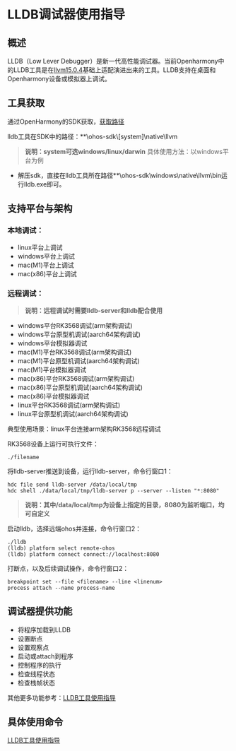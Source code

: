 # LLDB调试器使用指导
## 概述
LLDB（Low Lever Debugger）是新一代高性能调试器。当前Openharmony中的LLDB工具是在[llvm15.0.4](https://github.com/llvm/llvm-project/releases/tag/llvmorg-15.0.4)基础上适配演进出来的工具。LLDB支持在桌面和Openharmony设备或模拟器上调试。
## 工具获取
通过OpenHarmony的SDK获取，[获取路径](http://ci.openharmony.cn/dailys/dailybuilds)
>
lldb工具在SDK中的路径：**\ohos-sdk\\\[system]\native\llvm
> **说明：system可选windows/linux/darwin**
具体使用方法：以windows平台为例

- 解压sdk，直接在lldb工具所在路径\**\ohos-sdk\windows\native\llvm\bin运行lldb.exe即可。
## 支持平台与架构
>
### 本地调试：

- linux平台上调试
- windows平台上调试
- mac(M1)平台上调试
- mac(x86)平台上调试

>
### 远程调试：

> **说明：远程调试时需要lldb-server和lldb配合使用**
- windows平台RK3568调试(arm架构调试)
- windows平台原型机调试(aarch64架构调试)
- windows平台模拟器调试
- mac(M1)平台RK3568调试(arm架构调试)
- mac(M1)平台原型机调试(aarch64架构调试)
- mac(M1)平台模拟器调试
- mac(x86)平台RK3568调试(arm架构调试)
- mac(x86)平台原型机调试(aarch64架构调试)
- mac(x86)平台模拟器调试
- linux平台RK3568调试(arm架构调试)
- linux平台原型机调试(aarch64架构调试)
> 
典型使用场景：linux平台连接arm架构RK3568远程调试
>
RK3568设备上运行可执行文件：
>

```
./filename
```

>
将lldb-server推送到设备，运行lldb-server，命令行窗口1：
>
```
hdc file send lldb-server /data/local/tmp
hdc shell ./data/local/tmp/lldb-server p --server --listen "*:8080"
```
> **说明：其中/data/local/tmp为设备上指定的目录，8080为监听端口，均可自定义**
>
启动lldb，选择远端ohos并连接，命令行窗口2：

```
./lldb
(lldb) platform select remote-ohos
(lldb) platform connect connect://localhost:8080
```
打断点，以及后续调试操作，命令行窗口2：

```
breakpoint set --file <filename> --line <linenum>
process attach --name process-name
```


>
## 调试器提供功能
- 将程序加载到LLDB
- 设置断点
- 设置观察点
- 启动或attach到程序
- 控制程序的执行
- 检查线程状态
- 检查栈帧状态

其他更多功能参考：[LLDB工具使用指导](https://gitee.com/xwx1135370/third_party_llvm-project/blob/readme/lldb/README_zh.md)

## 具体使用命令
[LLDB工具使用指导](https://gitee.com/xwx1135370/third_party_llvm-project/blob/readme/lldb/README_zh.md)

